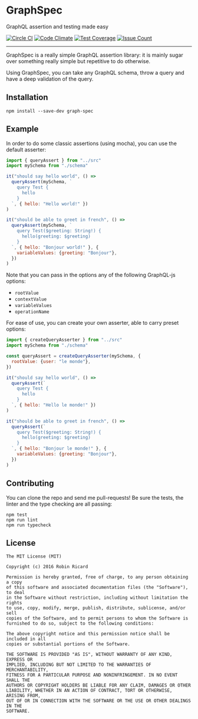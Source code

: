 # GraphSpec

GraphQL assertion and testing made easy

[![Circle CI](https://circleci.com/gh/rricard/graph-spec/tree/master.svg?style=svg)](https://circleci.com/gh/rricard/graph-spec/tree/master) [![Code Climate](https://codeclimate.com/repos/572b9718ee6f41008b000c4c/badges/785614f6bde8c4d9dc30/gpa.svg)](https://codeclimate.com/repos/572b9718ee6f41008b000c4c/feed) [![Test Coverage](https://codeclimate.com/repos/572b9718ee6f41008b000c4c/badges/785614f6bde8c4d9dc30/coverage.svg)](https://codeclimate.com/repos/572b9718ee6f41008b000c4c/coverage) [![Issue Count](https://codeclimate.com/repos/572b9718ee6f41008b000c4c/badges/785614f6bde8c4d9dc30/issue_count.svg)](https://codeclimate.com/repos/572b9718ee6f41008b000c4c/feed)

---

GraphSpec is a really simple GraphQL assertion library: it is mainly sugar over
something really simple but repetitive to do otherwise.

Using GraphSpec, you can take any GraphQL schema, throw a query and have a deep
validation of the query.

## Installation

```
npm install --save-dev graph-spec
```

## Example

In order to do some classic assertions (using mocha), you can use the default
asserter:

```javascript
import { queryAssert } from "../src"
import mySchema from "./schema"

it("should say hello world", () =>
  queryAssert(mySchema, `
    query Test {
      hello
    }
  `, { hello: "Hello world!" })
)

it("should be able to greet in french", () =>
  queryAssert(mySchema, `
    query Test($greeting: String!) {
      hello(greeting: $greeting)
    }
  `, { hello: "Bonjour world!" }, {
    variableValues: {greeting: "Bonjour"},
  })
)
```

Note that you can pass in the options any of the following GraphQL-js options:

- `rootValue`
- `contextValue`
- `variableValues`
- `operationName`

For ease of use, you can create your own asserter, able to carry preset options:

```javascript
import { createQueryAsserter } from "../src"
import mySchema from "./schema"

const queryAssert = createQueryAsserter(mySchema, {
  rootValue: {user: "le monde"},
})

it("should say hello world", () =>
  queryAssert(`
    query Test {
      hello
    }
  `, { hello: "Hello le monde!" })
)

it("should be able to greet in french", () =>
  queryAssert(`
    query Test($greeting: String!) {
      hello(greeting: $greeting)
    }
  `, { hello: "Bonjour le monde!" }, {
    variableValues: {greeting: "Bonjour"},
  })
)
```

## Contributing

You can clone the repo and send me pull-requests! Be sure the tests, the linter
and the type checking are all passing:

```
npm test
npm run lint
npm run typecheck
```

## License

```
The MIT License (MIT)

Copyright (c) 2016 Robin Ricard

Permission is hereby granted, free of charge, to any person obtaining a copy
of this software and associated documentation files (the "Software"), to deal
in the Software without restriction, including without limitation the rights
to use, copy, modify, merge, publish, distribute, sublicense, and/or sell
copies of the Software, and to permit persons to whom the Software is
furnished to do so, subject to the following conditions:

The above copyright notice and this permission notice shall be included in all
copies or substantial portions of the Software.

THE SOFTWARE IS PROVIDED "AS IS", WITHOUT WARRANTY OF ANY KIND, EXPRESS OR
IMPLIED, INCLUDING BUT NOT LIMITED TO THE WARRANTIES OF MERCHANTABILITY,
FITNESS FOR A PARTICULAR PURPOSE AND NONINFRINGEMENT. IN NO EVENT SHALL THE
AUTHORS OR COPYRIGHT HOLDERS BE LIABLE FOR ANY CLAIM, DAMAGES OR OTHER
LIABILITY, WHETHER IN AN ACTION OF CONTRACT, TORT OR OTHERWISE, ARISING FROM,
OUT OF OR IN CONNECTION WITH THE SOFTWARE OR THE USE OR OTHER DEALINGS IN THE
SOFTWARE.
```
